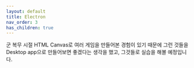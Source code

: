 ```yaml
---
layout: default
title: Electron
nav_order: 3
has_children: true
---
```


군 복무 시절 HTML Canvas로 여러 게임을 만들어본 경험이 있기 때문에 그런 것들을 Desktop app으로 만들어보면 좋겠다는 생각을 했고, 그것들로 실습을 해볼 예정입니다.
